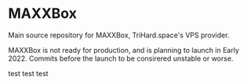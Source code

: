 # MAXXBox
Main source repository for MAXXBox, TriHard.space's VPS provider.

MAXXBox is not ready for production, and is planning to launch in Early 2022. Commits before the launch to be consirered unstable or worse.



test test test
